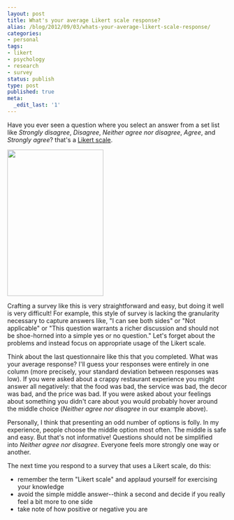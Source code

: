 ```yaml
---
layout: post
title: What's your average Likert scale response?
alias: /blog/2012/09/03/whats-your-average-likert-scale-response/
categories:
- personal
tags:
- likert
- psychology
- research
- survey
status: publish
type: post
published: true
meta:
  _edit_last: '1'
---
```

Have you ever seen a question where you select an answer from a set list like <em>Strongly disagree</em>, <em>Disagree</em>, <em>Neither agree nor disagree</em>, <em>Agree</em>, and <em>Strongly agree</em>? that's a <a title="Wikipedia: Likert Scale" href="http://en.wikipedia.org/wiki/Likert_scale">Likert scale</a>.

<a href="http://upload.wikimedia.org/wikipedia/commons/thumb/c/cc/Example_Likert_Scale.svg/220px-Example_Likert_Scale.svg.png"><img class="alignnone" src="http://upload.wikimedia.org/wikipedia/commons/thumb/c/cc/Example_Likert_Scale.svg/220px-Example_Likert_Scale.svg.png" alt="" width="220" height="334" /></a>

Crafting a survey like this is very straightforward and easy, but doing it well is very difficult! For example, this style of survey is lacking the granularity necessary to capture answers like, "I can see both sides" or "Not applicable" or "This question warrants a richer discussion and should not be shoe-horned into a simple yes or no question." Let's forget about the problems and instead focus on appropriate usage of the Likert scale.

Think about the last questionnaire like this that you completed. What was your average response? I'll guess your responses were entirely in one column (more precisely, your standard deviation between responses was low). If you were asked about a crappy restaurant experience you might answer all negatively: that the food was bad, the service was bad, the decor was bad, and the price was bad. If you were asked about your feelings about something you didn't care about you would probably hover around the middle choice (<em>Neither agree nor disagree</em> in our example above).

Personally, I think that presenting an odd number of options is folly. In my experience, people choose the middle option most often. The middle is safe and easy. But that's not informative! Questions should not be simplified into <em>Neither agree nor disagree</em>. Everyone feels more strongly one way or another.

The next time you respond to a survey that uses a Likert scale, do this:

 * remember the term "Likert scale" and applaud yourself for exercising your knowledge
 * avoid the simple middle answer--think a second and decide if you really feel a bit more to one side
 * take note of how positive or negative you are
